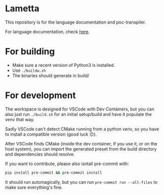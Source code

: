 # Lametta

This repository is for the language documentation and poc-transpiler.

For language documentation, check [here](docs/syntax.md).

# For building
* Make sure a recent version of Python3 is installed.
* Use `./buildw.sh`
* The binaries should generate in build/

# For development
The workspace is designed for VSCode with Dev Containers, but you can also just run `./build.sh` for an initial setup/build and have it populate the venv that way.

Sadly VSCode can't detect CMake running from a python venv, so you have to install a compatible version (good luck 🙃).

After VSCode finds CMake (inside the dev container, if you use it, or on the host system), you can import the generated preset from the build directory and dependencies should resolve.

If you want to contribute, please also isntall pre-commit with:
```bash
pip install pre-commit && pre-commit install
```
It should run automagically, but you can run `pre-commit run --all-files` to make sure everything's fine.